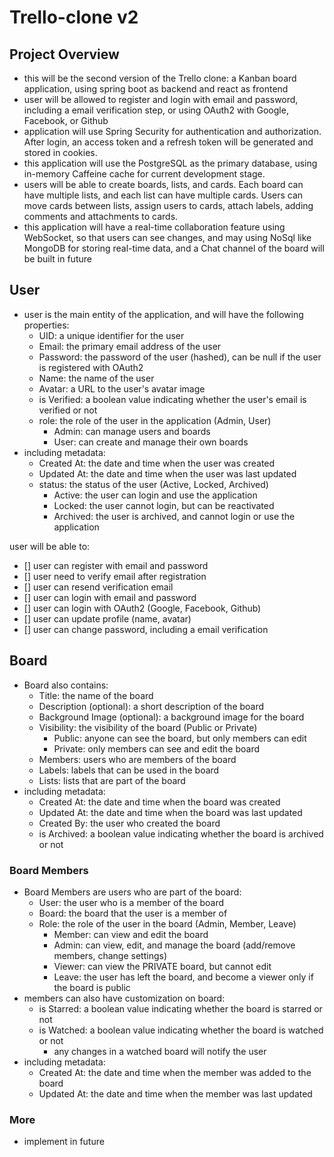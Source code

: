 # Trello-clone v2

## Project Overview
- this will be the second version of the Trello clone: a Kanban board application, using spring boot as backend
and react as frontend
- user will be allowed to register and login with email and password, including a email verification step, or using
OAuth2 with Google, Facebook, or Github
- application will use Spring Security for authentication and authorization. After login, an access token and 
a refresh token will be generated and stored in cookies.
- this application will use the PostgreSQL as the primary database, using in-memory Caffeine cache for current
development stage. 
- users will be able to create boards, lists, and cards. Each board can have multiple lists, and each list can have
multiple cards. Users can move cards between lists, assign users to cards, attach labels, adding comments and
attachments to cards.
- this application will have a real-time collaboration feature using WebSocket, so that users can see changes,
and may using NoSql like MongoDB for storing real-time data, and a Chat channel of the board will be built in future

## User
* user is the main entity of the application, and will have the following properties:
  * UID: a unique identifier for the user
  * Email: the primary email address of the user
  * Password: the password of the user (hashed), can be null if the user is registered with OAuth2
  * Name: the name of the user
  * Avatar: a URL to the user's avatar image
  * is Verified: a boolean value indicating whether the user's email is verified or not
  * role: the role of the user in the application (Admin, User)
    * Admin: can manage users and boards
    * User: can create and manage their own boards
* including metadata:
  * Created At: the date and time when the user was created
  * Updated At: the date and time when the user was last updated
  * status: the status of the user (Active, Locked, Archived)
    * Active: the user can login and use the application
    * Locked: the user cannot login, but can be reactivated
    * Archived: the user is archived, and cannot login or use the application

user will be able to:
- [] user can register with email and password
- [] user need to verify email after registration
- [] user can resend verification email
- [] user can login with email and password
- [] user can login with OAuth2 (Google, Facebook, Github)
- [] user can update profile (name, avatar)
- [] user can change password, including a email verification

## Board
* Board also contains:
  * Title: the name of the board
  * Description (optional): a short description of the board
  * Background Image (optional): a background image for the board
  * Visibility: the visibility of the board (Public or Private)
    * Public: anyone can see the board, but only members can edit
    * Private: only members can see and edit the board
  * Members: users who are members of the board
  * Labels: labels that can be used in the board
  * Lists: lists that are part of the board
* including metadata:
  * Created At: the date and time when the board was created
  * Updated At: the date and time when the board was last updated
  * Created By: the user who created the board
  * is Archived: a boolean value indicating whether the board is archived or not

### Board Members
* Board Members are users who are part of the board:
  * User: the user who is a member of the board
  * Board: the board that the user is a member of
  * Role: the role of the user in the board (Admin, Member, Leave)
    * Member: can view and edit the board
    * Admin: can view, edit, and manage the board (add/remove members, change settings)
    * Viewer: can view the PRIVATE board, but cannot edit
    * Leave: the user has left the board, and become a viewer only if the board is public
* members can also have customization on board:
  * is Starred: a boolean value indicating whether the board is starred or not
  * is Watched: a boolean value indicating whether the board is watched or not
    * any changes in a watched board will notify the user
* including metadata:
  * Created At: the date and time when the member was added to the board
  * Updated At: the date and time when the member was last updated

### More
- implement in future
